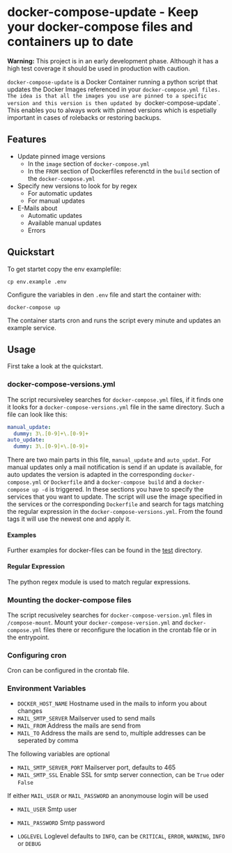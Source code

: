 # docker-compose-update - Keep your docker-compose files and containers up to date

**Warning:** This project is in an early development phase. Although it has a
high test coverage it should be used in production with caution.

`docker-compose-update` is a Docker Container running a python script that
updates the Docker Images referenced in your `docker-compose.yml files. The
idea is that all the images you use are pinned to a specific version and this
version is then updated by `docker-compose-update`. This enables you to always
work with pinned versions which is espetially important in cases of rolebacks
or restoring backups.

## Features

- Update pinned image versions
  - In the `image` section of `docker-compose.yml`
  - In the `FROM` section of Dockerfiles referenctd in the `build` section of
    the `docker-compose.yml`
- Specify new versions to look for by regex
  - For automatic updates
  - For manual updates
- E-Mails about
  - Automatic updates
  - Available manual updates
  - Errors

## Quickstart

To get startet copy the env examplefile:

```
cp env.example .env
```

Configure the variables in den `.env` file and start the container with:

```
docker-compose up
```

The container starts cron and runs the script every minute and updates an
example service.

## Usage

First take a look at the quickstart.

### docker-compose-versions.yml

The script recursiveley searches for `docker-compose.yml` files, if it finds
one it looks for a `docker-compose-versions.yml` file in the same directory.
Such a file can look like this:

```YAML
manual_update:
  dummy: 3\.[0-9]+\.[0-9]+
auto_update:
  dummy: 3\.[0-9]+\.[0-9]+
```

There are two main parts in this file, `manual_update` and `auto_updat`. For
manual updates only a mail notification is send if an update is available, for
auto updates the version is adapted in the corresponding `docker-compose.yml`
or `Dockerfile` and a `docker-compose build` and a `docker-compose up -d` is
triggered. In these sections you have to specify the services that you want to
update. The script will use the image specified in the services or the
corresponding `Dockerfile` and search for tags matching the regular expression
in the `docker-compose-versions.yml`. From the found tags it will use the
newest one and apply it.

#### Examples

Further examples for docker-files can be found in the
[test](src/test/example_services) directory.

#### Regular Expression

The python regex module is used to match regular expressions.

### Mounting the docker-compose files

The script recusiveley searches for `docker-compose-version.yml` files in
`/compose-mount`. Mount your `docker-compose-version.yml` and
`docker-compose.yml` files there or reconfigure the location in the crontab
file or in the entrypoint.

### Configuring cron

Cron can be configured in the crontab file.

### Environment Variables

- `DOCKER_HOST_NAME` Hostname used in the mails to inform you about changes
- `MAIL_SMTP_SERVER` Mailserver used to send mails
- `MAIL_FROM` Address the mails are send from
- `MAIL_TO` Address the mails are send to, multiple addresses can be seperated
  by comma

The following variables are optional

- `MAIL_SMTP_SERVER_PORT` Mailserver port, defaults to 465
- `MAIL_SMTP_SSL` Enable SSL for smtp server connection, can be `True` oder
  `False`

If either `MAIL_USER` or `MAIL_PASSWORD` an anonymouse login will be used

- `MAIL_USER` Smtp user
- `MAIL_PASSWORD` Smtp password

- `LOGLEVEL` Loglevel defaults to `INFO`, can be `CRITICAL`, `ERROR`,
  `WARNING`, `INFO` or `DEBUG`

